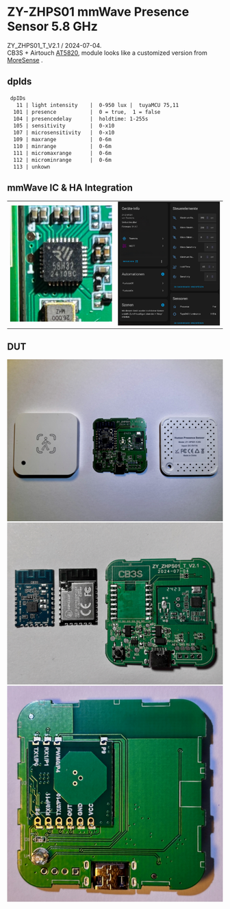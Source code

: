# ZY-ZHPS01 mmWave Presence Sensor 5.8 GHz

ZY_ZHPS01_T_V2.1 / 2024-07-04. <br>
CB3S + Airtouch [AT5820](https://en.airtouching.com/product/29.html), module looks like a customized version from [MoreSense](https://miganiot.com/product/ms58-2020d20m4-live) .

## dpIds

```
 dpIDs
   11 | light intensity    |  0-950 lux |  tuyaMCU 75,11
  101 | presence           |  0 = true,  1 = false
  104 | presencedelay      |  holdtime: 1-255s
  105 | sensitivity        |  0-x10 
  107 | microsensitivity   |  0-x10
  109 | maxrange           |  0-6m
  110 | minrange           |  0-6m
  111 | micromaxrange      |  0-6m
  112 | microminrange      |  0-6m
  113 | unkown
```

## mmWave IC & HA Integration

<table>
  <tbody>
    <tr>
      <td><img src="/images/pic_04.jpeg" alt="wago 879" style="width:600px;height:auto;"></td>
      <td><img src="/images/HA.png" alt="wago 879" style="width:600px;height:auto;"></td>
    </tr>
  </tbody>
</table>

## DUT

![pic1](images/pic_01.jpeg)
<br>
![pic2](images/pic_02.jpeg)
<br>
![pic3](images/pic_03.jpeg)
<br>

